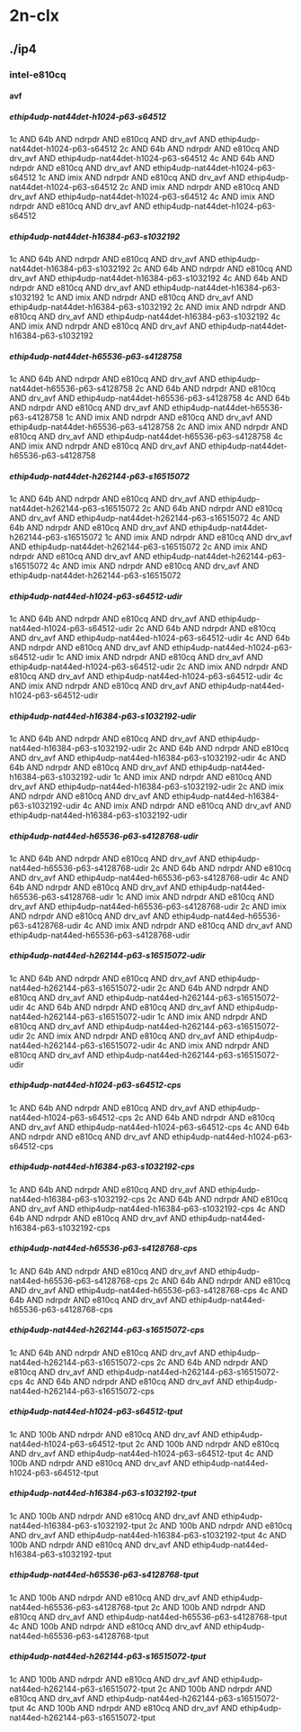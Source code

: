 # 2n-clx
## ./ip4
### intel-e810cq
#### avf
##### ethip4udp-nat44det-h1024-p63-s64512
1c AND 64b AND ndrpdr AND e810cq AND drv_avf AND ethip4udp-nat44det-h1024-p63-s64512
2c AND 64b AND ndrpdr AND e810cq AND drv_avf AND ethip4udp-nat44det-h1024-p63-s64512
4c AND 64b AND ndrpdr AND e810cq AND drv_avf AND ethip4udp-nat44det-h1024-p63-s64512
1c AND imix AND ndrpdr AND e810cq AND drv_avf AND ethip4udp-nat44det-h1024-p63-s64512
2c AND imix AND ndrpdr AND e810cq AND drv_avf AND ethip4udp-nat44det-h1024-p63-s64512
4c AND imix AND ndrpdr AND e810cq AND drv_avf AND ethip4udp-nat44det-h1024-p63-s64512
##### ethip4udp-nat44det-h16384-p63-s1032192
1c AND 64b AND ndrpdr AND e810cq AND drv_avf AND ethip4udp-nat44det-h16384-p63-s1032192
2c AND 64b AND ndrpdr AND e810cq AND drv_avf AND ethip4udp-nat44det-h16384-p63-s1032192
4c AND 64b AND ndrpdr AND e810cq AND drv_avf AND ethip4udp-nat44det-h16384-p63-s1032192
1c AND imix AND ndrpdr AND e810cq AND drv_avf AND ethip4udp-nat44det-h16384-p63-s1032192
2c AND imix AND ndrpdr AND e810cq AND drv_avf AND ethip4udp-nat44det-h16384-p63-s1032192
4c AND imix AND ndrpdr AND e810cq AND drv_avf AND ethip4udp-nat44det-h16384-p63-s1032192
##### ethip4udp-nat44det-h65536-p63-s4128758
1c AND 64b AND ndrpdr AND e810cq AND drv_avf AND ethip4udp-nat44det-h65536-p63-s4128758
2c AND 64b AND ndrpdr AND e810cq AND drv_avf AND ethip4udp-nat44det-h65536-p63-s4128758
4c AND 64b AND ndrpdr AND e810cq AND drv_avf AND ethip4udp-nat44det-h65536-p63-s4128758
1c AND imix AND ndrpdr AND e810cq AND drv_avf AND ethip4udp-nat44det-h65536-p63-s4128758
2c AND imix AND ndrpdr AND e810cq AND drv_avf AND ethip4udp-nat44det-h65536-p63-s4128758
4c AND imix AND ndrpdr AND e810cq AND drv_avf AND ethip4udp-nat44det-h65536-p63-s4128758
##### ethip4udp-nat44det-h262144-p63-s16515072
1c AND 64b AND ndrpdr AND e810cq AND drv_avf AND ethip4udp-nat44det-h262144-p63-s16515072
2c AND 64b AND ndrpdr AND e810cq AND drv_avf AND ethip4udp-nat44det-h262144-p63-s16515072
4c AND 64b AND ndrpdr AND e810cq AND drv_avf AND ethip4udp-nat44det-h262144-p63-s16515072
1c AND imix AND ndrpdr AND e810cq AND drv_avf AND ethip4udp-nat44det-h262144-p63-s16515072
2c AND imix AND ndrpdr AND e810cq AND drv_avf AND ethip4udp-nat44det-h262144-p63-s16515072
4c AND imix AND ndrpdr AND e810cq AND drv_avf AND ethip4udp-nat44det-h262144-p63-s16515072
##### ethip4udp-nat44ed-h1024-p63-s64512-udir
1c AND 64b AND ndrpdr AND e810cq AND drv_avf AND ethip4udp-nat44ed-h1024-p63-s64512-udir
2c AND 64b AND ndrpdr AND e810cq AND drv_avf AND ethip4udp-nat44ed-h1024-p63-s64512-udir
4c AND 64b AND ndrpdr AND e810cq AND drv_avf AND ethip4udp-nat44ed-h1024-p63-s64512-udir
1c AND imix AND ndrpdr AND e810cq AND drv_avf AND ethip4udp-nat44ed-h1024-p63-s64512-udir
2c AND imix AND ndrpdr AND e810cq AND drv_avf AND ethip4udp-nat44ed-h1024-p63-s64512-udir
4c AND imix AND ndrpdr AND e810cq AND drv_avf AND ethip4udp-nat44ed-h1024-p63-s64512-udir
##### ethip4udp-nat44ed-h16384-p63-s1032192-udir
1c AND 64b AND ndrpdr AND e810cq AND drv_avf AND ethip4udp-nat44ed-h16384-p63-s1032192-udir
2c AND 64b AND ndrpdr AND e810cq AND drv_avf AND ethip4udp-nat44ed-h16384-p63-s1032192-udir
4c AND 64b AND ndrpdr AND e810cq AND drv_avf AND ethip4udp-nat44ed-h16384-p63-s1032192-udir
1c AND imix AND ndrpdr AND e810cq AND drv_avf AND ethip4udp-nat44ed-h16384-p63-s1032192-udir
2c AND imix AND ndrpdr AND e810cq AND drv_avf AND ethip4udp-nat44ed-h16384-p63-s1032192-udir
4c AND imix AND ndrpdr AND e810cq AND drv_avf AND ethip4udp-nat44ed-h16384-p63-s1032192-udir
##### ethip4udp-nat44ed-h65536-p63-s4128768-udir
1c AND 64b AND ndrpdr AND e810cq AND drv_avf AND ethip4udp-nat44ed-h65536-p63-s4128768-udir
2c AND 64b AND ndrpdr AND e810cq AND drv_avf AND ethip4udp-nat44ed-h65536-p63-s4128768-udir
4c AND 64b AND ndrpdr AND e810cq AND drv_avf AND ethip4udp-nat44ed-h65536-p63-s4128768-udir
1c AND imix AND ndrpdr AND e810cq AND drv_avf AND ethip4udp-nat44ed-h65536-p63-s4128768-udir
2c AND imix AND ndrpdr AND e810cq AND drv_avf AND ethip4udp-nat44ed-h65536-p63-s4128768-udir
4c AND imix AND ndrpdr AND e810cq AND drv_avf AND ethip4udp-nat44ed-h65536-p63-s4128768-udir
##### ethip4udp-nat44ed-h262144-p63-s16515072-udir
1c AND 64b AND ndrpdr AND e810cq AND drv_avf AND ethip4udp-nat44ed-h262144-p63-s16515072-udir
2c AND 64b AND ndrpdr AND e810cq AND drv_avf AND ethip4udp-nat44ed-h262144-p63-s16515072-udir
4c AND 64b AND ndrpdr AND e810cq AND drv_avf AND ethip4udp-nat44ed-h262144-p63-s16515072-udir
1c AND imix AND ndrpdr AND e810cq AND drv_avf AND ethip4udp-nat44ed-h262144-p63-s16515072-udir
2c AND imix AND ndrpdr AND e810cq AND drv_avf AND ethip4udp-nat44ed-h262144-p63-s16515072-udir
4c AND imix AND ndrpdr AND e810cq AND drv_avf AND ethip4udp-nat44ed-h262144-p63-s16515072-udir
##### ethip4udp-nat44ed-h1024-p63-s64512-cps
1c AND 64b AND ndrpdr AND e810cq AND drv_avf AND ethip4udp-nat44ed-h1024-p63-s64512-cps
2c AND 64b AND ndrpdr AND e810cq AND drv_avf AND ethip4udp-nat44ed-h1024-p63-s64512-cps
4c AND 64b AND ndrpdr AND e810cq AND drv_avf AND ethip4udp-nat44ed-h1024-p63-s64512-cps
##### ethip4udp-nat44ed-h16384-p63-s1032192-cps
1c AND 64b AND ndrpdr AND e810cq AND drv_avf AND ethip4udp-nat44ed-h16384-p63-s1032192-cps
2c AND 64b AND ndrpdr AND e810cq AND drv_avf AND ethip4udp-nat44ed-h16384-p63-s1032192-cps
4c AND 64b AND ndrpdr AND e810cq AND drv_avf AND ethip4udp-nat44ed-h16384-p63-s1032192-cps
##### ethip4udp-nat44ed-h65536-p63-s4128768-cps
1c AND 64b AND ndrpdr AND e810cq AND drv_avf AND ethip4udp-nat44ed-h65536-p63-s4128768-cps
2c AND 64b AND ndrpdr AND e810cq AND drv_avf AND ethip4udp-nat44ed-h65536-p63-s4128768-cps
4c AND 64b AND ndrpdr AND e810cq AND drv_avf AND ethip4udp-nat44ed-h65536-p63-s4128768-cps
##### ethip4udp-nat44ed-h262144-p63-s16515072-cps
1c AND 64b AND ndrpdr AND e810cq AND drv_avf AND ethip4udp-nat44ed-h262144-p63-s16515072-cps
2c AND 64b AND ndrpdr AND e810cq AND drv_avf AND ethip4udp-nat44ed-h262144-p63-s16515072-cps
4c AND 64b AND ndrpdr AND e810cq AND drv_avf AND ethip4udp-nat44ed-h262144-p63-s16515072-cps
##### ethip4udp-nat44ed-h1024-p63-s64512-tput
1c AND 100b AND ndrpdr AND e810cq AND drv_avf AND ethip4udp-nat44ed-h1024-p63-s64512-tput
2c AND 100b AND ndrpdr AND e810cq AND drv_avf AND ethip4udp-nat44ed-h1024-p63-s64512-tput
4c AND 100b AND ndrpdr AND e810cq AND drv_avf AND ethip4udp-nat44ed-h1024-p63-s64512-tput
##### ethip4udp-nat44ed-h16384-p63-s1032192-tput
1c AND 100b AND ndrpdr AND e810cq AND drv_avf AND ethip4udp-nat44ed-h16384-p63-s1032192-tput
2c AND 100b AND ndrpdr AND e810cq AND drv_avf AND ethip4udp-nat44ed-h16384-p63-s1032192-tput
4c AND 100b AND ndrpdr AND e810cq AND drv_avf AND ethip4udp-nat44ed-h16384-p63-s1032192-tput
##### ethip4udp-nat44ed-h65536-p63-s4128768-tput
1c AND 100b AND ndrpdr AND e810cq AND drv_avf AND ethip4udp-nat44ed-h65536-p63-s4128768-tput
2c AND 100b AND ndrpdr AND e810cq AND drv_avf AND ethip4udp-nat44ed-h65536-p63-s4128768-tput
4c AND 100b AND ndrpdr AND e810cq AND drv_avf AND ethip4udp-nat44ed-h65536-p63-s4128768-tput
##### ethip4udp-nat44ed-h262144-p63-s16515072-tput
1c AND 100b AND ndrpdr AND e810cq AND drv_avf AND ethip4udp-nat44ed-h262144-p63-s16515072-tput
2c AND 100b AND ndrpdr AND e810cq AND drv_avf AND ethip4udp-nat44ed-h262144-p63-s16515072-tput
4c AND 100b AND ndrpdr AND e810cq AND drv_avf AND ethip4udp-nat44ed-h262144-p63-s16515072-tput
